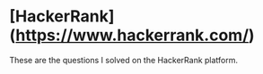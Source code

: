 # [HackerRank] (https://www.hackerrank.com/)
These are the questions I solved on the HackerRank platform.
